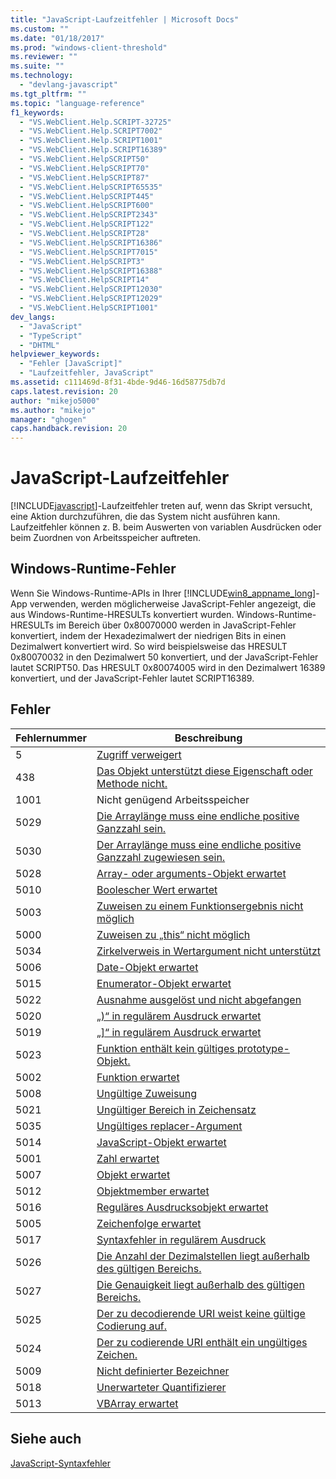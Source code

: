 ```yaml
---
title: "JavaScript-Laufzeitfehler | Microsoft Docs"
ms.custom: ""
ms.date: "01/18/2017"
ms.prod: "windows-client-threshold"
ms.reviewer: ""
ms.suite: ""
ms.technology: 
  - "devlang-javascript"
ms.tgt_pltfrm: ""
ms.topic: "language-reference"
f1_keywords: 
  - "VS.WebClient.Help.SCRIPT-32725"
  - "VS.WebClient.Help.SCRIPT7002"
  - "VS.WebClient.Help.SCRIPT1001"
  - "VS.WebClient.Help.SCRIPT16389"
  - "VS.WebClient.HelpSCRIPT50"
  - "VS.WebClient.HelpSCRIPT70"
  - "VS.WebClient.HelpSCRIPT87"
  - "VS.WebClient.HelpSCRIPT65535"
  - "VS.WebClient.HelpSCRIPT445"
  - "VS.WebClient.HelpSCRIPT600"
  - "VS.WebClient.HelpSCRIPT2343"
  - "VS.WebClient.HelpSCRIPT122"
  - "VS.WebClient.HelpSCRIPT28"
  - "VS.WebClient.HelpSCRIPT16386"
  - "VS.WebClient.HelpSCRIPT7015"
  - "VS.WebClient.HelpSCRIPT3"
  - "VS.WebClient.HelpSCRIPT16388"
  - "VS.WebClient.HelpSCRIPT14"
  - "VS.WebClient.HelpSCRIPT12030"
  - "VS.WebClient.HelpSCRIPT12029"
  - "VS.WebClient.HelpSCRIPT1001"
dev_langs: 
  - "JavaScript"
  - "TypeScript"
  - "DHTML"
helpviewer_keywords: 
  - "Fehler [JavaScript]"
  - "Laufzeitfehler, JavaScript"
ms.assetid: c111469d-8f31-4bde-9d46-16d58775db7d
caps.latest.revision: 20
author: "mikejo5000"
ms.author: "mikejo"
manager: "ghogen"
caps.handback.revision: 20
---
```

# JavaScript-Laufzeitfehler
[!INCLUDE[javascript](../../javascript/includes/javascript-md.md)]\-Laufzeitfehler treten auf, wenn das Skript versucht, eine Aktion durchzuführen, die das System nicht ausführen kann. Laufzeitfehler können z. B. beim Auswerten von variablen Ausdrücken oder beim Zuordnen von Arbeitsspeicher auftreten.  
  
## Windows\-Runtime\-Fehler  
 Wenn Sie Windows\-Runtime\-APIs in Ihrer [!INCLUDE[win8_appname_long](../../javascript/includes/win8-appname-long-md.md)]\-App verwenden, werden möglicherweise JavaScript\-Fehler angezeigt, die aus Windows\-Runtime\-HRESULTs konvertiert wurden. Windows\-Runtime\-HRESULTs im Bereich über 0x80070000 werden in JavaScript\-Fehler konvertiert, indem der Hexadezimalwert der niedrigen Bits in einen Dezimalwert konvertiert wird. So wird beispielsweise das HRESULT 0x80070032 in den Dezimalwert 50 konvertiert, und der JavaScript\-Fehler lautet SCRIPT50. Das HRESULT 0x80074005 wird in den Dezimalwert 16389 konvertiert, und der JavaScript\-Fehler lautet SCRIPT16389.  
  
## Fehler  
  
|Fehlernummer|Beschreibung|  
|------------------|------------------|  
|5|[Zugriff verweigert](../../javascript/misc/access-is-denied.md)|  
|438|[Das Objekt unterstützt diese Eigenschaft oder Methode nicht.](../../javascript/misc/object-doesn-t-support-this-property-or-method.md)|  
|1001|Nicht genügend Arbeitsspeicher|  
|5029|[Die Arraylänge muss eine endliche positive Ganzzahl sein.](../../javascript/misc/array-length-must-be-a-finite-positive-integer.md)|  
|5030|[Der Arraylänge muss eine endliche positive Ganzzahl zugewiesen sein.](../../javascript/misc/array-length-must-be-assigned-a-finite-positive-number.md)|  
|5028|[Array\- oder arguments\-Objekt erwartet](../../javascript/misc/array-or-arguments-object-expected.md)|  
|5010|[Boolescher Wert erwartet](../../javascript/misc/boolean-expected.md)|  
|5003|[Zuweisen zu einem Funktionsergebnis nicht möglich](../../javascript/misc/cannot-assign-to-a-function-result.md)|  
|5000|[Zuweisen zu „this“ nicht möglich](../../javascript/misc/cannot-assign-to-this.md)|  
|5034|[Zirkelverweis in Wertargument nicht unterstützt](../../javascript/misc/circular-reference-in-value-argument-not-supported.md)|  
|5006|[Date\-Objekt erwartet](../../javascript/misc/date-object-expected.md)|  
|5015|[Enumerator\-Objekt erwartet](../../javascript/misc/enumerator-object-expected.md)|  
|5022|[Ausnahme ausgelöst und nicht abgefangen](../../javascript/misc/exception-thrown-and-not-caught.md)|  
|5020|[„\)“ in regulärem Ausdruck erwartet](../../javascript/misc/expected-right-parenthesis-in-regular-expression-javascript.md)|  
|5019|[„&#93;“ in regulärem Ausdruck erwartet](../../javascript/misc/expected-right-square-bracket-in-regular-expression-javascript.md)|  
|5023|[Funktion enthält kein gültiges prototype\-Objekt.](../../javascript/misc/function-does-not-have-a-valid-prototype-object.md)|  
|5002|[Funktion erwartet](../../javascript/misc/function-expected.md)|  
|5008|[Ungültige Zuweisung](../../javascript/misc/illegal-assignment-javascript.md)|  
|5021|[Ungültiger Bereich in Zeichensatz](../../javascript/misc/invalid-range-in-character-set-javascript.md)|  
|5035|[Ungültiges replacer\-Argument](../../javascript/misc/invalid-replacer-argument.md)|  
|5014|[JavaScript\-Objekt erwartet](../../javascript/misc/javascript-object-expected.md)|  
|5001|[Zahl erwartet](../../javascript/misc/number-expected.md)|  
|5007|[Objekt erwartet](../../javascript/misc/object-expected.md)|  
|5012|[Objektmember erwartet](../../javascript/misc/object-member-expected.md)|  
|5016|[Reguläres Ausdrucksobjekt erwartet](../../javascript/misc/regular-expression-object-expected.md)|  
|5005|[Zeichenfolge erwartet](../../javascript/misc/string-expected.md)|  
|5017|[Syntaxfehler in regulärem Ausdruck](../../javascript/misc/syntax-error-in-regular-expression-javascript.md)|  
|5026|[Die Anzahl der Dezimalstellen liegt außerhalb des gültigen Bereichs.](../../javascript/misc/the-number-of-fractional-digits-is-out-of-range.md)|  
|5027|[Die Genauigkeit liegt außerhalb des gültigen Bereichs.](../../javascript/misc/the-precision-is-out-of-range.md)|  
|5025|[Der zu decodierende URI weist keine gültige Codierung auf.](../../javascript/misc/the-uri-to-be-decoded-is-not-a-valid-encoding.md)|  
|5024|[Der zu codierende URI enthält ein ungültiges Zeichen.](../../javascript/misc/the-uri-to-be-encoded-contains-an-invalid-character.md)|  
|5009|[Nicht definierter Bezeichner](../../javascript/misc/undefined-identifier.md)|  
|5018|[Unerwarteter Quantifizierer](../../javascript/misc/unexpected-quantifier-javascript.md)|  
|5013|[VBArray erwartet](../../javascript/misc/vbarray-expected.md)|  
  
## Siehe auch  
 [JavaScript\-Syntaxfehler](../../javascript/reference/javascript-syntax-errors.md)